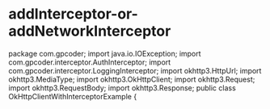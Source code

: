 # addInterceptor-or-addNetworkInterceptor
package com.gpcoder; import java.io.IOException; import com.gpcoder.interceptor.AuthInterceptor; import com.gpcoder.interceptor.LoggingInterceptor; import okhttp3.HttpUrl; import okhttp3.MediaType; import okhttp3.OkHttpClient; import okhttp3.Request; import okhttp3.RequestBody; import okhttp3.Response; public class OkHttpClientWithInterceptorExample {
